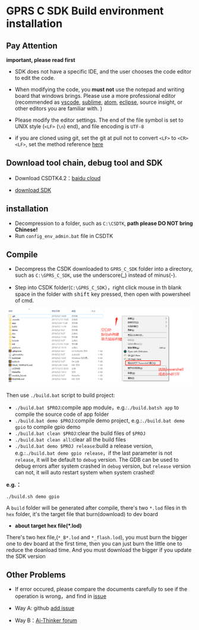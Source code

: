 GPRS C SDK Build environment installation
====

## Pay Attention

**important, please read first**

* SDK does not have a specific IDE, and the user chooses the code editor to edit the code.

* When modifying the code, you **must not** use the notepad and writing board that windows brings. Please use a more professional editor (recommended as [vscode](https://code.visualstudio.com/), [sublime](https://www.sublimetext.com/), [atom](https://atom.io/), [eclipse](http://www.eclipse.org/downloads/packages/eclipse-ide-cc-developers/oxygen2), source insight, or other editors you are familiar with. )

* Please modify the editor settings. The end of the file symbol is set to UNIX style (`<LF>` (`\n`) end), and file encoding is `UTF-8`

* if you are cloned using git, set the git at pull not to convert `<LF>` to `<CR><LF>`, set the method reference [here](https://www.jianshu.com/p/305a138883d4)

## Download tool chain, debug tool and SDK

* Download CSDTK4.2：[baidu cloud](https://pan.baidu.com/s/1Oa5tvWW2Flfl5UJITk980g)

* [download SDK](https://github.com/Ai-Thinker-Open/GPRS_C_SDK/releases)

## installation

* Decompression to a folder, such as `C:\CSDTK`, **path please DO NOT bring Chinese!**
* Run `config_env_admin.bat` file in CSDTK


## Compile

* Decompress the CSDK downloaded to `GPRS_C_SDK` folder into a directory, such as `C:\GPRS_C_SDK`, use the underscore(_) instead of minus(-).

* Step into CSDK folder(`C:\GPRS_C_SDK`），right click mouse in th blank space in the folder with <kbd>shift</kbd> key pressed, then open with powersheel of cmd.

![](/assets/open_with_cmd.png)

Then use `./build.bat` script to build project:
  * `./build.bat $PROJ`:compile app module，e.g.:`./build.batsh app` to compile the source code of app folder
  * `./build.bat demo $PROJ`:compile demo project, e.g.:`./build.bat demo gpio` to compile gpio demo
  * `./build.bat clean $PROJ`:clear the build files of `$PROJ`
  * `./build.bat clean all`:clear all the build files
  * `./build.bat demo $PROJ release`:build a release version, e.g.:`./build.bat demo gpio release`，if the last parameter is not `release`, it will be default to `debug` version. The GDB can be used to debug errors after system crashed in `debug` version, but `release` version can not, it will auto restart system when system crashed!

**e.g.：**
```
./build.sh demo gpio
```
A `build` folder will be generated after compile, there's two `*.lod` files in th `hex` folder, it's the target file that burn(download) to dev board

* **about target hex file(*.lod)** 

There's two hex file,(`*_B*.lod` and `*_flash.lod`), you must burn the bigger one to dev board at the first time, then you can just burn the little one to reduce the doanload time. And you must download the bigger if you update the SDK version


## Other Problems

* If error occured, please compare the documents carefully to see if the operation is wrong，and find in [issue](https://github.com/Ai-Thinker-Open/GPRS_C_SDK/issues?utf8=%E2%9C%93&q=)

* Way A: github [add issue](https://github.com/Ai-Thinker-Open/GPRS-C-SDK/issues/new)

* Way B：[Ai-Thinker forum](http://bbs.ai-thinker.com/forum.php?mod=forumdisplay&fid=37)


